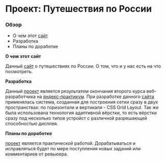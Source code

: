 # Проект: Путешествия по России

### Обзор
* О чем этот [сайт](https://archi-ufanet.github.io/russian-travel/)
* Разработка
* Планы по доработке

**О чем этот сайт**

Данный [сайт](https://archi-ufanet.github.io/russian-travel/) о путешествиях по России. О том, что и у нас есть на что посмотреть.

**Разработка**

Данный [проект](https://archi-ufanet.github.io/russian-travel/) является результатом окончания второго курса веб-разработчика на [яндекс-практикум](https://practicum.yandex.ru/profile/web/). 
При разработке данного [сайта](https://archi-ufanet.github.io/russian-travel/) применялась система, созданная для построения сетки сразу в двух пространствах: по горизонтали и вертикали - CSS Grid Layout.
Так же была использована технология адаптивной вёрстки, то есть вёрстки сразу под несколько типов устройст с различной разрешающей способностью дисплея.

**Планы по доработке**

[проект](https://archi-ufanet.github.io/russian-travel/) является практической работой. Дорабатываться и исправляться будет по мере поступления новых заданий или комментариев от ревьюера.